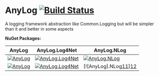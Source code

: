 AnyLog  [![Build Status](https://travis-ci.org/kerryjiang/AnyLog.svg?branch=master)](https://travis-ci.org/kerryjiang/AnyLog)
======

A logging framework abstraction like Common.Logging but will be simpler than it and better in some aspects

**NuGet Packages:**

|        AnyLog     |   AnyLog.Log4Net   |    AnyLog.NLog      |
|-------------------|--------------------|---------------------|
| [![AnyLog][1]][2] | [![AnyLog.Log4Net][3]][4]  | [![AnyLog.NLog][5]][6]   |
| [![AnyLog][7]][8] | [![AnyLog.Log4Net][9]][10] | [![AnyLog].NLog[11]][12] |

[1]: https://img.shields.io/nuget/v/AnyLog.svg?style=flat
[2]: https://www.nuget.org/packages/AnyLog
[3]: https://img.shields.io/nuget/v/AnyLog.Log4Net.svg?style=flat
[4]: https://www.nuget.org/packages/AnyLog.Log4Net
[5]: https://img.shields.io/nuget/v/AnyLog.NLog.svg?style=flat
[6]: https://www.nuget.org/packages/AnyLog.NLog
[7]: https://img.shields.io/nuget/dt/AnyLog.svg?style=flat
[8]: https://www.nuget.org/packages/AnyLog
[9]: https://img.shields.io/nuget/dt/AnyLog.Log4Net.svg?style=flat
[10]: https://www.nuget.org/packages/AnyLog.Log4Net
[11]: https://img.shields.io/nuget/dt/AnyLog.NLog.svg?style=flat
[12]: https://www.nuget.org/packages/AnyLog.NLog
